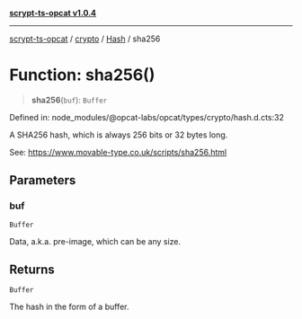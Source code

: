 [**scrypt-ts-opcat v1.0.4**](../../../../../README.md)

***

[scrypt-ts-opcat](../../../../../README.md) / [crypto](../../../README.md) / [Hash](../README.md) / sha256

# Function: sha256()

> **sha256**(`buf`): `Buffer`

Defined in: node\_modules/@opcat-labs/opcat/types/crypto/hash.d.cts:32

A SHA256 hash, which is always 256 bits or 32 bytes long.

See:
https://www.movable-type.co.uk/scripts/sha256.html

## Parameters

### buf

`Buffer`

Data, a.k.a. pre-image, which can be any size.

## Returns

`Buffer`

The hash in the form of a buffer.
